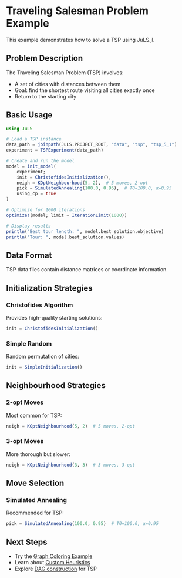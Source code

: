 # Traveling Salesman Problem Example

This example demonstrates how to solve a TSP using JuLS.jl.

## Problem Description

The Traveling Salesman Problem (TSP) involves:
- A set of cities with distances between them
- Goal: find the shortest route visiting all cities exactly once
- Return to the starting city

## Basic Usage

```julia
using JuLS

# Load a TSP instance
data_path = joinpath(JuLS.PROJECT_ROOT, "data", "tsp", "tsp_5_1")
experiment = TSPExperiment(data_path)

# Create and run the model
model = init_model(
    experiment;
    init = ChristofidesInitialization(),
    neigh = KOptNeighbourhood(5, 2),  # 5 moves, 2-opt
    pick = SimulatedAnnealing(100.0, 0.95),  # T0=100.0, α=0.95
    using_cp = true
)

# Optimize for 1000 iterations
optimize!(model; limit = IterationLimit(1000))

# Display results
println("Best tour length: ", model.best_solution.objective)
println("Tour: ", model.best_solution.values)
```

## Data Format

TSP data files contain distance matrices or coordinate information.

## Initialization Strategies

### Christofides Algorithm
Provides high-quality starting solutions:
```julia
init = ChristofidesInitialization()
```

### Simple Random
Random permutation of cities:
```julia
init = SimpleInitialization()
```

## Neighbourhood Strategies

### 2-opt Moves
Most common for TSP:
```julia
neigh = KOptNeighbourhood(5, 2)  # 5 moves, 2-opt
```

### 3-opt Moves
More thorough but slower:
```julia
neigh = KOptNeighbourhood(3, 3)  # 3 moves, 3-opt
```

## Move Selection

### Simulated Annealing
Recommended for TSP:
```julia
pick = SimulatedAnnealing(100.0, 0.95)  # T0=100.0, α=0.95
```

## Next Steps

- Try the [Graph Coloring Example](graph_coloring.md)
- Learn about [Custom Heuristics](../guide/heuristics.md)
- Explore [DAG construction](../guide/dag.md) for TSP
